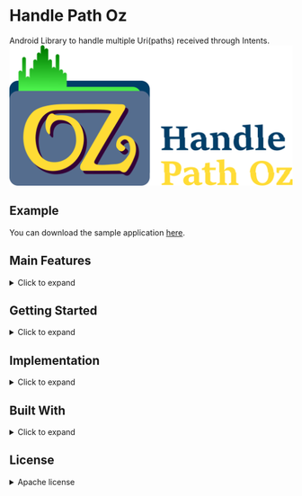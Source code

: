 # Handle Path Oz

Android Library to handle multiple Uri(paths) received through Intents.
![](gitresources/logo_git.png)

## Example
You can download the sample application [here](https://github.com/onimur/handle-path-oz/raw/master/app/build/outputs/apk/release/HandlePathOZ.apk).

## Main Features
<details>
  <summary markdown="span">Click to expand</summary>

  ```Add features```
  
</details>

## Getting Started
<details>
  <summary markdown="span">Click to expand</summary>
  
  ### Installation 
  ```Add to gradle```
  
  ### Usage
  ```Any config```
  
</details>

## Implementation
<details>
  <summary markdown="span">Click to expand</summary>
  
  ```Codes here```
  
</details>

## Built With

<details>
  <summary markdown="span">Click to expand</summary>
  
  * [Android Studio 4.0](https://developer.android.com/studio)
  
</details>


## License
<details>
  <summary markdown="span">Apache license</summary>
  
Copyright (C) 2020 HandlePathOz

Licensed under the Apache License, Version 2.0 (the "License");
you may not use this file except in compliance with the License.
You may obtain a copy of the License at

   http://www.apache.org/licenses/LICENSE-2.0

Unless required by applicable law or agreed to in writing, software
distributed under the License is distributed on an "AS IS" BASIS,
WITHOUT WARRANTIES OR CONDITIONS OF ANY KIND, either express or implied.
See the License for the specific language governing permissions and
limitations under the License.

  * [Apache License 2.0](gitresources/LICENSE.md)
</details>

